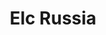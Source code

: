 ---
layout: single-rating-store
title: Elc Russia
description: Центр раннего развития детей
year: 1974
delivery: по Москве от 200 р., по РФ по тарифам Почты РФ
url-ad: https://ad.admitad.com/g/zsg73b6xxzbaaff9d7dd3b3f9ded13/
assortment: игрушки для малышей, мальчиков, девочек, для творчества, конструкторы, для спорта.
discounts: Скидки до 90%
image: /assets/banners/banner-354647aad2855c33a1df76fb99017d62.jpg
---